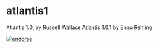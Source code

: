 atlantis1
=========

Atlantis 1.0, by Russell Wallace
Atlantis 1.0.1 by Enno Rehling

[![endorse](https://api.coderwall.com/enno/endorsecount.png)](https://coderwall.com/enno)
